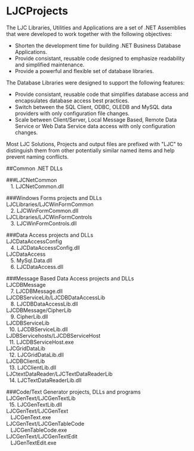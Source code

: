 # LJCProjects
The LJC Libraries, Utilities and Applications are a set of .NET Assemblies that were developed to work together with the following objectives:
  * Shorten the development time for building .NET Business Database Applications.
  * Provide consistant, reusable code designed to emphasize readability and simplified maintenance.
  * Provide a powerful and flexible set of database libraries.

The Database Libraries were designed to support the following features:
  * Provide consistant, reusable code that simplifies database access and encapsulates database access best practices.
  * Switch between the SQL Client, ODBC, OLEDB and MySQL data providers with only configuration file changes.
  * Scale between Client/Server, Local Message Based, Remote Data Service or Web Data Service data access with only configuration changes.

Most LJC Solutions, Projects and output files are prefixed with "LJC" to distinguish them from other potentially similar named items and help prevent naming conflicts.

##Common .NET DLLs  

###LJCNetCommon  
&nbsp;&nbsp; 1. LJCNetCommon.dll

###Windows Forms projects and DLLs  
LJCLibraries/LJCWinFormCommon  
&nbsp;&nbsp; 2. LJCWinFormCommon.dll  
LJCLibraries/LJCWinFormControls  
&nbsp;&nbsp; 3. LJCWinFormControls.dll  

###Data Access projects and DLLs  
LJCDataAccessConfig  
&nbsp;&nbsp; 4. LJCDataAccessConfig.dll  
LJCDataAccess  
&nbsp;&nbsp; 5. MySql.Data.dll  
&nbsp;&nbsp; 6. LJCDataAccess.dll  

###Message Based Data Access projects and DLLs  
LJCDBMessage  
&nbsp;&nbsp; 7. LJCDBMessage.dll  
LJCDBServiceLib/LJCDBDataAccessLib  
&nbsp;&nbsp; 8. LJCDBDataAccessLib.dll  
LJCDBMessage/CipherLib  
&nbsp;&nbsp; 9. CipherLib.dll  
LJCDBServiceLib  
&nbsp;&nbsp;10. LJCDBServiceLib.dll  
LJDBServicehosts/LJCDBServiceHost  
&nbsp;&nbsp;11. LJCDBServiceHost.exe  
LJCGridDataLib  
&nbsp;&nbsp;12. LJCGridDataLib.dll  
LJCDBClientLib  
&nbsp;&nbsp;13. LJCClientLib.dll  
LJCtextDataReader/LJCTextDataReaderLib  
&nbsp;&nbsp;14. LJCTextDataReaderLib.dll  

###Code/Text Generator projects, DLLs and programs  
LJCGenText/LJCGenTextLib  
&nbsp;&nbsp;15. LJCGenTextLib.dll  
LJCGenText/LJCGenText  
&nbsp;&nbsp; LJCGenText.exe  
LJCGenText/LJCGenTableCode  
&nbsp;&nbsp; LJCGenTableCode.exe  
LJCGenText/LJCGenTextEdit  
&nbsp;&nbsp; LJGenTextEdit.exe  
